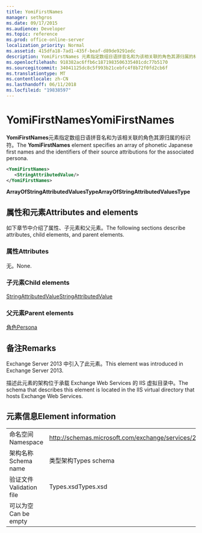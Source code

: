 ```yaml
---
title: YomiFirstNames
manager: sethgros
ms.date: 09/17/2015
ms.audience: Developer
ms.topic: reference
ms.prod: office-online-server
localization_priority: Normal
ms.assetid: 415dfa18-7ad1-435f-beaf-d89de9291edc
description: YomiFirstNames 元素指定数组日语拼音名和为该相关联的角色其源归属的标识符。
ms.openlocfilehash: 918382ac6ffb6c1871983506335401cdc77b5170
ms.sourcegitcommit: 34041125dc8c5f993b21cebfc4f8b72f0fd2cb6f
ms.translationtype: MT
ms.contentlocale: zh-CN
ms.lasthandoff: 06/11/2018
ms.locfileid: "19838597"
---
```

# <a name="yomifirstnames"></a><span data-ttu-id="6d49e-103">YomiFirstNames</span><span class="sxs-lookup"><span data-stu-id="6d49e-103">YomiFirstNames</span></span>

<span data-ttu-id="6d49e-104">**YomiFirstNames**元素指定数组日语拼音名和为该相关联的角色其源归属的标识符。</span><span class="sxs-lookup"><span data-stu-id="6d49e-104">The **YomiFirstNames** element specifies an array of phonetic Japanese first names and the identifiers of their source attributions for the associated persona.</span></span> 
  
```XML
<YomiFirstNames>
   <StringAttributedValue/>
</YomiFirstNames>
```

 <span data-ttu-id="6d49e-105">**ArrayOfStringAttributedValuesType**</span><span class="sxs-lookup"><span data-stu-id="6d49e-105">**ArrayOfStringAttributedValuesType**</span></span>
## <a name="attributes-and-elements"></a><span data-ttu-id="6d49e-106">属性和元素</span><span class="sxs-lookup"><span data-stu-id="6d49e-106">Attributes and elements</span></span>

<span data-ttu-id="6d49e-107">如下章节中介绍了属性、子元素和父元素。</span><span class="sxs-lookup"><span data-stu-id="6d49e-107">The following sections describe attributes, child elements, and parent elements.</span></span>
  
### <a name="attributes"></a><span data-ttu-id="6d49e-108">属性</span><span class="sxs-lookup"><span data-stu-id="6d49e-108">Attributes</span></span>

<span data-ttu-id="6d49e-109">无。</span><span class="sxs-lookup"><span data-stu-id="6d49e-109">None.</span></span>
  
### <a name="child-elements"></a><span data-ttu-id="6d49e-110">子元素</span><span class="sxs-lookup"><span data-stu-id="6d49e-110">Child elements</span></span>

[<span data-ttu-id="6d49e-111">StringAttributedValue</span><span class="sxs-lookup"><span data-stu-id="6d49e-111">StringAttributedValue</span></span>](stringattributedvalue.md)
  
### <a name="parent-elements"></a><span data-ttu-id="6d49e-112">父元素</span><span class="sxs-lookup"><span data-stu-id="6d49e-112">Parent elements</span></span>

[<span data-ttu-id="6d49e-113">角色</span><span class="sxs-lookup"><span data-stu-id="6d49e-113">Persona</span></span>](persona.md)
  
## <a name="remarks"></a><span data-ttu-id="6d49e-114">备注</span><span class="sxs-lookup"><span data-stu-id="6d49e-114">Remarks</span></span>

<span data-ttu-id="6d49e-115">Exchange Server 2013 中引入了此元素。</span><span class="sxs-lookup"><span data-stu-id="6d49e-115">This element was introduced in Exchange Server 2013.</span></span>
  
<span data-ttu-id="6d49e-116">描述此元素的架构位于承载 Exchange Web Services 的 IIS 虚拟目录中。</span><span class="sxs-lookup"><span data-stu-id="6d49e-116">The schema that describes this element is located in the IIS virtual directory that hosts Exchange Web Services.</span></span>
  
## <a name="element-information"></a><span data-ttu-id="6d49e-117">元素信息</span><span class="sxs-lookup"><span data-stu-id="6d49e-117">Element information</span></span>

|||
|:-----|:-----|
|<span data-ttu-id="6d49e-118">命名空间</span><span class="sxs-lookup"><span data-stu-id="6d49e-118">Namespace</span></span>  <br/> |http://schemas.microsoft.com/exchange/services/2006/types  <br/> |
|<span data-ttu-id="6d49e-119">架构名称</span><span class="sxs-lookup"><span data-stu-id="6d49e-119">Schema name</span></span>  <br/> |<span data-ttu-id="6d49e-120">类型架构</span><span class="sxs-lookup"><span data-stu-id="6d49e-120">Types schema</span></span>  <br/> |
|<span data-ttu-id="6d49e-121">验证文件</span><span class="sxs-lookup"><span data-stu-id="6d49e-121">Validation file</span></span>  <br/> |<span data-ttu-id="6d49e-122">Types.xsd</span><span class="sxs-lookup"><span data-stu-id="6d49e-122">Types.xsd</span></span>  <br/> |
|<span data-ttu-id="6d49e-123">可以为空</span><span class="sxs-lookup"><span data-stu-id="6d49e-123">Can be empty</span></span>  <br/> ||
   

